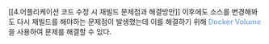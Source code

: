 
[[4.어플리케이션 코드 수정 시 재빌드 문제점과 해결방안]] 이후에도 소스를 변경해봐도 다시 재빌드를 해야하는 문제점이 발생했는데 이를 해결하기 위해 <font color="#8db3e2"> **Docker Volume**</font>  을 사용하여 문제를 해결할 수 있다.


